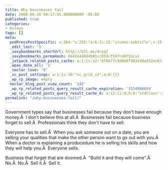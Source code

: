 ```yaml
---
title: Why businesses fail
date: 2008-06-26 00:17:55.000000000 -05:00
published: true
categories:
- Essays
tags: []
meta:
  podPressPostSpecific: s:264:"s:255:"a:6:{s:15:"itunes:subtitle";s:15:"##PostExcerpt##";s:14:"itunes:summary";s:15:"##PostExcerpt##";s:15:"itunes:keywords";s:17:"##WordPressCats##";s:13:"itunes:author";s:10:"##Global##";s:15:"itunes:explicit";s:7:"Default";s:12:"itunes:block";s:7:"Default";}";";
  _edit_last: '1'
  _sexybookmarks_shortUrl: http://b2l.me/4ryqf
  _sexybookmarks_permaHash: 0442e440d4b81cc059cf597c40f55ca1
  _jetpack_related_posts_cache: a:1:{s:32:"8f6677c9d6b0f903e98ad32ec61f8deb";a:2:{s:7:"expires";i:1486574544;s:7:"payload";a:3:{i:0;a:1:{s:2:"id";i:2116;}i:1;a:1:{s:2:"id";i:1513;}i:2;a:1:{s:2:"id";i:4783;}}}}
  _wpas_done_all: '1'
  _nectar_love: '0'
  _vc_post_settings: a:1:{s:10:"vc_grid_id";a:0:{}}
  _wp_rp_image: empty
  nectar_blog_post_view_count: '142'
  _wp_rp_related_posts_query_result_cache_expiration: '1524986654'
  _wp_rp_related_posts_query_result_cache_6: a:12:{i:0;O:8:"stdClass":2:{s:7:"post_id";s:4:"2116";s:5:"score";s:17:"87.56199386076506";}i:1;O:8:"stdClass":2:{s:7:"post_id";s:4:"1265";s:5:"score";s:18:"27.241292593368595";}i:2;O:8:"stdClass":2:{s:7:"post_id";s:4:"3254";s:5:"score";s:18:"17.583316176176268";}i:3;O:8:"stdClass":2:{s:7:"post_id";s:3:"404";s:5:"score";s:17:"16.79184407092601";}i:4;O:8:"stdClass":2:{s:7:"post_id";s:3:"134";s:5:"score";s:17:"16.79184407092601";}i:5;O:8:"stdClass":2:{s:7:"post_id";s:3:"338";s:5:"score";s:17:"16.78907590420698";}i:6;O:8:"stdClass":2:{s:7:"post_id";s:3:"105";s:5:"score";s:18:"15.405549709806118";}i:7;O:8:"stdClass":2:{s:7:"post_id";s:4:"1192";s:5:"score";s:18:"15.329430585621116";}i:8;O:8:"stdClass":2:{s:7:"post_id";s:4:"3535";s:5:"score";s:18:"13.943136224501226";}i:9;O:8:"stdClass":2:{s:7:"post_id";s:4:"3116";s:5:"score";s:18:"13.943136224501226";}i:10;O:8:"stdClass":2:{s:7:"post_id";s:2:"73";s:5:"score";s:16:"12.9045180439204";}i:11;O:8:"stdClass":2:{s:7:"post_id";s:2:"39";s:5:"score";s:16:"12.9045180439204";}}
permalink: "/why-businesses-fail/"
---
```

<p>Government types say that businesses fail because they don't have enough money.Â  I don't believe this at all.Â  Businesses fail because business forget to sell.Â  Professionals think they don't have to sell.</p>
<p>Everyone has to sell.Â  When you ask someone out on a date, you are selling your qualities that make the other person want to go out with you.Â  When a doctor is explaining a producedure he is selling his skills and how they will help you.Â  Everyone sells.</p>
<p>Business that forget that are doomed.Â  "Build it and they will come".Â  No.Â  No.Â  Sell it.Â  Sell it.</p>
